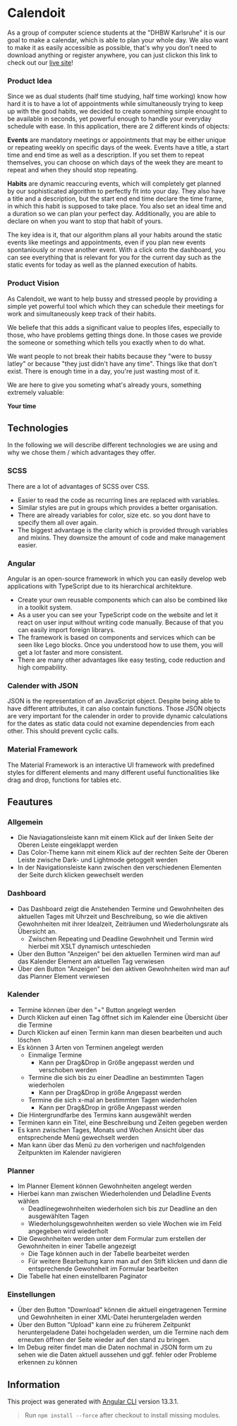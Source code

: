 # Calendoit

As a group of computer science students at the "DHBW Karlsruhe" it is our goal to make a calendar, which is able to plan your whole day.
We also want to make it as easily accessible as possible, that's why you don't need to download anything or register anywhere, you can just clickon this link to check out our [live site](https://dhbw-ka-pm.github.io/tinf21b6-calendoit/)!

### Product Idea
Since we as dual students (half time studying, half time working) know how hard it is to have a lot of appointments while simultaneously trying to keep up with the good habits, we decided to create something simple enought to be available in seconds, yet powerful enough to handle your everyday schedule with ease.
In this application, there are 2 different kinds of objects:

**Events** are mandatory meetings or appointments that may be either unique or repeating weekly on specific days of the week.
Events have a title, a start time and end time as well as a description.
If you set them to repeat themselves, you can choose on which days of the week they are meant to repeat and when they should stop repeating.

**Habits** are dynamic reaccuring events, which will completely get planned by our sophisticated algorithm to perfectly fit into your day.
They also have a title and a description, but the start end end time declare the time frame, in which this habit is supposed to take place.
You also set an ideal time and a duration so we can plan your perfect day.
Additionally, you are able to declare on when you want to stop that habit of yours.


The key idea is it, that our algorithm plans all your habits around the static events like meetings and appointments, even if you plan new events spontaniously or move another event. With a click onto the dashboard, you can see everything that is relevant for you for the current day such as the static events for today as well as the planned execution of habits.


### Product Vision
As Calendoit, we want to help bussy and stressed people by providing a simple yet powerful tool which which they can schedule their meetings for work and simultaneously keep track of their habits. 

We beliefe that this adds a significant value to peoples lifes, especially to those, who have problems getting things done.
In those cases we provide the someone or something which tells you exactly when to do what.

We want people to not break their habits because they "were to bussy latley" or because "they just didn't have any time".
Things like that don't exist. There is enough time in a day, you're just wasting most of it.

We are here to give you someting what's already yours, something extremely valuable:

**Your time**


## Technologies
In the following we will describe different technologies we are using and why we chose them / which advantages they offer.

### SCSS
There are a lot of advantages of SCSS over CSS. 
- Easier to read the code as recurring lines are replaced with variables.
- Similar styles are put in groups which provides a better organisation.
- There are already variables for color, size etc. so you dont have to specify them all over again.
- The biggest advantage is the clarity which is provided through variables and mixins. They downsize the amount of code and make management easier.

### Angular
Angular is an open-source framework in which you can easily develop web applications with TypeScript due to its hierarchical architekture.
- Create your own reusable components which can also be combined like in a toolkit system. 
- As a user you can see your TypeScript code on the website and let it react on user input without writing code manually. Because of that you can easily import foreign librarys.
- The framework is based on components and services which can be seen like Lego blocks. Once you understood how to use them, you will get a lot faster and more consistent.
- There are many other advantages like easy testing, code reduction and high compability.

### Calender with JSON
JSON is the representation of an JavaScript object. Despite being able to have different attributes, it can also contain functions. Those JSON objects are very important for the calender in order to provide dynamic calculations for the dates as static data could not examine dependencies from each other. This should prevent cyclic calls.

### Material Framework
The Material Framework is an interactive UI framework with predefined styles for different elements and many different useful functionalities like drag and drop, functions for tables etc.

## Feautures
### Allgemein
- Die Naviagationsleiste kann mit einem Klick auf der linken Seite der Oberen Leiste eingeklappt werden
- Das Color-Theme kann mit einem Klick auf der rechten Seite der Oberen Leiste zwische Dark- und Lightmode getoggelt werden
- In der Navigationsleiste kann zwischen den verschiedenen Elementen der Seite durch klicken gewechselt werden

### Dashboard
- Das Dashboard zeigt die Anstehenden Termine und Gewohnheiten des aktuellen Tages mit Uhrzeit und Beschreibung, so wie die aktiven Gewohnheiten mit ihrer Idealzeit, Zeiträumen und Wiederholungsrate als Übersicht an.
    - Zwischen Repeating und Deadline Gewohnheit und Termin wird hierbei mit XSLT dynamisch unteschieden
- Über den Button "Anzeigen" bei den aktuellen Terminen wird man auf das Kalender Element am aktuellen Tag verwiesen
- Über den Button "Anzeigen" bei den aktiven Gewohnheiten wird man auf das Planner Element verwiesen

### Kalender
- Termine können über den "+" Button angelegt werden
- Durch Klicken auf einen Tag öffnet sich im Kalender eine Übersicht über die Termine
- Durch Klicken auf einen Termin kann man diesen bearbeiten und auch löschen 
- Es können 3 Arten von Terminen angelegt werden
    -  Einmalige Termine
        - Kann per Drag&Drop in Größe angepasst werden und verschoben werden 
    -  Termine die sich bis zu einer Deadline an bestimmten Tagen wiederholen
          - Kann per Drag&Drop in größe Angepasst werden
    -  Termine die sich x-mal an bestimmten Tagen wiederholen
          - Kann per Drag&Drop in größe Angepasst werden
-  Die Hintergrundfarbe des Termins kann ausgewählt werden
-  Terminen kann ein Titel, eine Beschreibung und Zeiten gegeben werden
- Es kann zwischen Tages, Monats und Wochen Ansicht über das entsprechende Menü gewechselt werden
- Man kann über das Menü zu den vorherigen und nachfolgenden Zeitpunkten im Kalender navigieren

### Planner
- Im Planner Element können Gewohnheiten angelegt werden
- Hierbei kann man zwischen Wiederholenden und Deladline Events wählen
    - Deadlinegewohnheiten wiederholen sich bis zur Deadline an den ausgewählten Tagen
    - Wiederholungsgewohnheiten werden so viele Wochen wie im Feld angegeben wird wiederholt
- Die Gewohnheiten werden unter dem Formular zum erstellen der Gewohnheiten in einer Tabelle angezeigt
     - Die Tage können auch in der Tabelle bearbeitet werden
     - Für weitere Bearbeitung kann man auf den Stift klicken und dann die entsprechende Gewohnheit im Formular bearbeiten
- Die Tabelle hat einen einstellbaren Paginator 

### Einstellungen
- Über den Button "Download" können die aktuell eingetragenen Termine und Gewohnheiten in einer XML-Datei heruntergeladen werden
- Über den Button "Upload" kann eine zu früherem Zeitpunkt heruntergeladene Datei hochgeladen werden, um die Termine nach dem erneuten öffnen der Seite wieder auf den stand zu bringen.
- Im Debug reiter findet man die Daten nochmal in JSON form um zu sehen wie die Daten aktuell aussehen und ggf. fehler oder Probleme erkennen zu können
## Information

This project was generated with [Angular CLI](https://github.com/angular/angular-cli) version 13.3.1.
> Run `npm install --force` after checkout to install missing modules.
